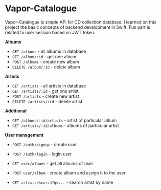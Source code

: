 # Vapor-Catalogue

Vapor-Catalogue is simple API for CD collection database. I learned on this project the basic concepts of backend development in Swift. Fun part is related to user session based on JWT token.

**Albums**
* `GET /albums` - all albums in database
* `GET /album/:id` - get one album
* `POST /albums` - create new album
* `DELETE /album/:id` - delete album

**Artists**
* `GET /artists` - all artists in database
* `GET /artists/:id` - get one artist
* `POST /artists` - create new artist
* `DELETE /artists/:id` - delete artist

**Additional**
* `GET /albums/:id/artists` - artist of particular album
* `GET /artists/:id/albums` - albums of particular artist

**User management**
* `POST /auth/signup` - create user
* `POST /auth/login` - login user
* `GET user/albums` - get all albums of user
* `POST user/album` - create album and assign it to the user

* `GET artists/search?q=...` - search artist by name
